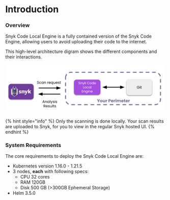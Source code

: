 # Introduction

### Overview

Snyk Code Local Engine is a fully contained version of the Snyk Code Engine, allowing users to avoid uploading their code to the internet.&#x20;

This high-level architecture digram shows the different components and their interactions.

![Snyk Code Local Engine Architecture](<../../../.gitbook/assets/Screen Shot 2021-11-11 at 2.36.41 PM.png>)

{% hint style="info" %}
Only the scanning is done locally. Your scan results are uploaded to Snyk, for you to view in the regular Snyk hosted UI.
{% endhint %}

### System Requirements

The core requirements to deploy the Snyk Code Local Engine are:

* Kubernetes version 1.16.0 - 1.21.5
* 3 nodes, **each** with following specs:
  * CPU 32 cores
  * RAM 120GB
  * Disk 500 GB (>300GB Ephemeral Storage)
* Helm 3.5.0
